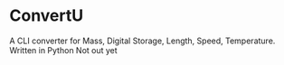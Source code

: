 # ConvertU
A CLI converter for Mass, Digital Storage, Length, Speed, Temperature. Written in Python
Not out yet
